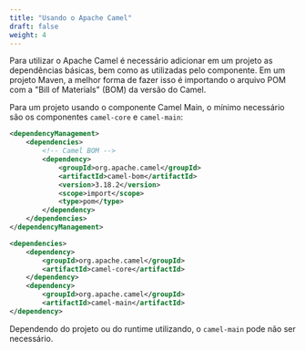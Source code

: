 ```yaml
---
title: "Usando o Apache Camel"
draft: false
weight: 4
---
```


Para utilizar o Apache Camel é necessário adicionar em um projeto as dependências básicas,
bem como as utilizadas pelo componente. Em um projeto Maven, a melhor forma de fazer isso é
importando o arquivo POM com a "Bill of Materials" (BOM) da versão do Camel.


Para um projeto usando o componente Camel Main, o mínimo necessário são os componentes `camel-core` e `camel-main`:

```xml
<dependencyManagement>
	<dependencies>
		<!-- Camel BOM -->
		<dependency>
			<groupId>org.apache.camel</groupId>
			<artifactId>camel-bom</artifactId>
			<version>3.18.2</version>
			<scope>import</scope>
			<type>pom</type>
		</dependency>
	</dependencies>
</dependencyManagement>

<dependencies>
	<dependency>
		<groupId>org.apache.camel</groupId>
		<artifactId>camel-core</artifactId>
	</dependency>
	<dependency>
		<groupId>org.apache.camel</groupId>
		<artifactId>camel-main</artifactId>
</dependency>
```

Dependendo do projeto ou do runtime utilizando, o `camel-main` pode não ser necessário.